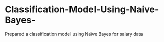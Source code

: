 # Classification-Model-Using-Naive-Bayes-
Prepared a classification model using Naïve Bayes  for salary data
